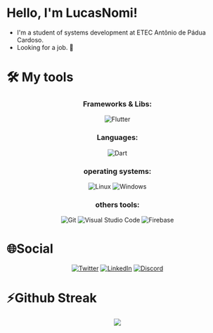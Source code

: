 
# Hello, I'm LucasNomi!

- I'm a student of systems development at ETEC Antônio de Pádua Cardoso.
- Looking for a job. 👀

# 🛠 My tools

<div align="center">
  <div> 
    <h3>  Frameworks & Libs: </h3>

 ![Flutter](https://img.shields.io/badge/Flutter-%2302569B.svg?style=for-the-badge&logo=Flutter&logoColor=white)
 
  <h3> Languages:</h3>

![Dart](https://img.shields.io/badge/dart-%230175C2.svg?style=for-the-badge&logo=dart&logoColor=white)

<h3> operating systems: </h3>

![Linux](https://img.shields.io/badge/linux-C.svg?style=for-the-badge&logo=linux&logoColor=FFFFFF&color=000000)
![Windows](https://img.shields.io/badge/Windows-C.svg?style=for-the-badge&logo=windows&logoColor=FFFFFF&color=000000)

<h3> others tools: </h3>

![Git](https://img.shields.io/badge/git-%23F05033.svg?style=for-the-badge&logo=git&logoColor=white)
![Visual Studio Code](https://img.shields.io/badge/Visual%20Studio%20Code-0078d7.svg?style=for-the-badge&logo=visual-studio-code&logoColor=white)
![Firebase](https://img.shields.io/badge/firebase-%23039BE5.svg?style=for-the-badge&logo=firebase)

  </div>
</div>

# 🌐Social

<div align="center">

<a href="https://twitter.com/LucasNomi01">![Twitter](https://img.shields.io/badge/Twitter-%231DA1F2.svg?style=for-the-badge&logo=Twitter&logoColor=white)</a>
<a href="https://www.linkedin.com/in/lucas-souza-987358247/">![LinkedIn](https://img.shields.io/badge/linkedin-%230077B5.svg?style=for-the-badge&logo=linkedin&logoColor=white)</a>
<a href="https://discord.gg/T8YEDVJkue">![Discord](https://img.shields.io/badge/%3CNomiGaming%3E-%237289DA.svg?style=for-the-badge&logo=discord&logoColor=white)</a>

</div>

# ⚡Github Streak

<div align="center">
  <img src="http://github-readme-streak-stats.herokuapp.com?user=LucasNomi&theme=neon-dark&hide_border=true&background=DD272700">
</div>
